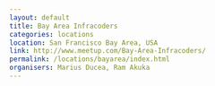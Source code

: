 ```yaml
---
layout: default
title: Bay Area Infracoders
categories: locations
location: San Francisco Bay Area, USA
link: http://www.meetup.com/Bay-Area-Infracoders/
permalink: /locations/bayarea/index.html
organisers: Marius Ducea, Ram Akuka
---
```

